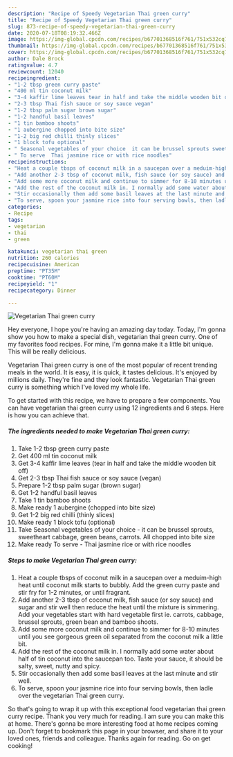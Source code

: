 ```yaml
---
description: "Recipe of Speedy Vegetarian Thai green curry"
title: "Recipe of Speedy Vegetarian Thai green curry"
slug: 873-recipe-of-speedy-vegetarian-thai-green-curry
date: 2020-07-18T08:19:32.466Z
image: https://img-global.cpcdn.com/recipes/b67701368516f761/751x532cq70/vegetarian-thai-green-curry-recipe-main-photo.jpg
thumbnail: https://img-global.cpcdn.com/recipes/b67701368516f761/751x532cq70/vegetarian-thai-green-curry-recipe-main-photo.jpg
cover: https://img-global.cpcdn.com/recipes/b67701368516f761/751x532cq70/vegetarian-thai-green-curry-recipe-main-photo.jpg
author: Dale Brock
ratingvalue: 4.7
reviewcount: 12040
recipeingredient:
- "1-2 tbsp green curry paste"
- "400 ml tin coconut milk"
- "3-4 kaffir lime leaves tear in half and take the middle wooden bit off"
- "2-3 tbsp Thai fish sauce or soy sauce vegan"
- "1-2 tbsp palm sugar brown sugar"
- "1-2 handful basil leaves"
- "1 tin bamboo shoots"
- "1 aubergine chopped into bite size"
- "1-2 big red chilli thinly slices"
- "1 block tofu optional"
- " Seasonal vegetables of your choice  it can be brussel sprouts sweetheart cabbage green beans carrots All chopped into bite size"
- " To serve  Thai jasmine rice or with rice noodles"
recipeinstructions:
- "Heat a couple tbsps of coconut milk in a saucepan over a meduim-high heat until coconut milk starts to bubbly. Add the green curry paste and stir fry for 1-2 minutes, or until fragrant."
- "Add another 2-3 tbsp of coconut milk, fish sauce (or soy sauce) and sugar and stir well then reduce the heat until the mixture is simmering. Add your vegetables start with hard vegetable first ie. carrots, cabbage, brussel sprouts, green bean and bamboo shoots."
- "Add some more coconut milk and continue to simmer for 8-10 minutes until you see gorgeous green oil separated from the coconut milk a little bit."
- "Add the rest of the coconut milk in. I normally add some water about half of tin coconut into the saucepan too. Taste your sauce, it should be salty, sweet, nutty and spicy."
- "Stir occasionally then add some basil leaves at the last minute and stir well."
- "To serve, spoon your jasmine rice into four serving bowls, then ladle over the vegetarian Thai green curry."
categories:
- Recipe
tags:
- vegetarian
- thai
- green

katakunci: vegetarian thai green 
nutrition: 260 calories
recipecuisine: American
preptime: "PT35M"
cooktime: "PT60M"
recipeyield: "1"
recipecategory: Dinner

---
```



![Vegetarian Thai green curry](https://img-global.cpcdn.com/recipes/b67701368516f761/751x532cq70/vegetarian-thai-green-curry-recipe-main-photo.jpg)

Hey everyone, I hope you're having an amazing day today. Today, I'm gonna show you how to make a special dish, vegetarian thai green curry. One of my favorites food recipes. For mine, I'm gonna make it a little bit unique. This will be really delicious.



Vegetarian Thai green curry is one of the most popular of recent trending meals in the world. It is easy, it is quick, it tastes delicious. It's enjoyed by millions daily. They're fine and they look fantastic. Vegetarian Thai green curry is something which I've loved my whole life.


To get started with this recipe, we have to prepare a few components. You can have vegetarian thai green curry using 12 ingredients and 6 steps. Here is how you can achieve that.

<!--inarticleads1-->

##### The ingredients needed to make Vegetarian Thai green curry:

1. Take 1-2 tbsp green curry paste
1. Get 400 ml tin coconut milk
1. Get 3-4 kaffir lime leaves (tear in half and take the middle wooden bit off)
1. Get 2-3 tbsp Thai fish sauce or soy sauce (vegan)
1. Prepare 1-2 tbsp palm sugar (brown sugar)
1. Get 1-2 handful basil leaves
1. Take 1 tin bamboo shoots
1. Make ready 1 aubergine (chopped into bite size)
1. Get 1-2 big red chilli (thinly slices)
1. Make ready 1 block tofu (optional)
1. Take  Seasonal vegetables of your choice - it can be brussel sprouts, sweetheart cabbage, green beans, carrots. All chopped into bite size
1. Make ready  To serve - Thai jasmine rice or with rice noodles




<!--inarticleads2-->

##### Steps to make Vegetarian Thai green curry:

1. Heat a couple tbsps of coconut milk in a saucepan over a meduim-high heat until coconut milk starts to bubbly. Add the green curry paste and stir fry for 1-2 minutes, or until fragrant.
1. Add another 2-3 tbsp of coconut milk, fish sauce (or soy sauce) and sugar and stir well then reduce the heat until the mixture is simmering. Add your vegetables start with hard vegetable first ie. carrots, cabbage, brussel sprouts, green bean and bamboo shoots.
1. Add some more coconut milk and continue to simmer for 8-10 minutes until you see gorgeous green oil separated from the coconut milk a little bit.
1. Add the rest of the coconut milk in. I normally add some water about half of tin coconut into the saucepan too. Taste your sauce, it should be salty, sweet, nutty and spicy.
1. Stir occasionally then add some basil leaves at the last minute and stir well.
1. To serve, spoon your jasmine rice into four serving bowls, then ladle over the vegetarian Thai green curry.




So that's going to wrap it up with this exceptional food vegetarian thai green curry recipe. Thank you very much for reading. I am sure you can make this at home. There's gonna be more interesting food at home recipes coming up. Don't forget to bookmark this page in your browser, and share it to your loved ones, friends and colleague. Thanks again for reading. Go on get cooking!
